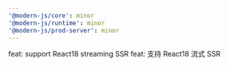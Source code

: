 ```yaml
---
'@modern-js/core': minor
'@modern-js/runtime': minor
'@modern-js/prod-server': minor
---
```


feat: support React18 streaming SSR
feat: 支持 React18 流式 SSR
